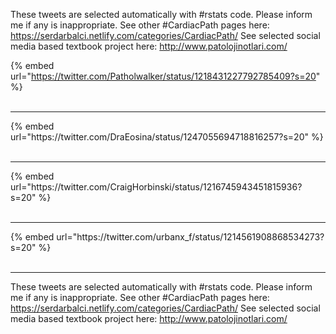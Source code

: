 

These tweets are selected automatically with #rstats code. Please inform me if any is inappropriate.
See other #CardiacPath pages here: https://serdarbalci.netlify.com/categories/CardiacPath/ 
See selected social media based textbook project here: http://www.patolojinotlari.com/

{% embed url="https://twitter.com/Patholwalker/status/1218431227792785409?s=20" %}<br>
<br>
<hr>
{% embed url="https://twitter.com/DraEosina/status/1247055694718816257?s=20" %}<br>
<br>
<hr>
{% embed url="https://twitter.com/CraigHorbinski/status/1216745943451815936?s=20" %}<br>
<br>
<hr>
{% embed url="https://twitter.com/urbanx_f/status/1214561908868534273?s=20" %}<br>
<br>
<hr>


These tweets are selected automatically with #rstats code. Please inform me if any is inappropriate.
See other #CardiacPath pages here: https://serdarbalci.netlify.com/categories/CardiacPath/ 
See selected social media based textbook project here: http://www.patolojinotlari.com/
